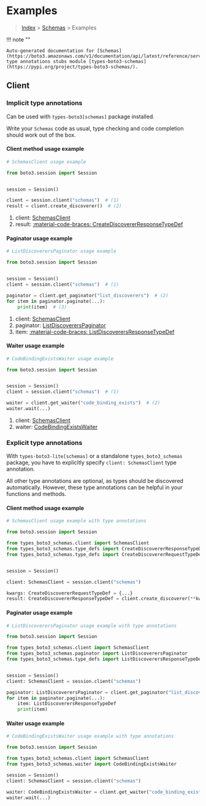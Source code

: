# Examples

> [Index](../README.md) > [Schemas](./README.md) > Examples

!!! note ""

    Auto-generated documentation for [Schemas](https://boto3.amazonaws.com/v1/documentation/api/latest/reference/services/schemas.html#schemas)
    type annotations stubs module [types-boto3-schemas](https://pypi.org/project/types-boto3-schemas/).

## Client

### Implicit type annotations

Can be used with `types-boto3[schemas]` package installed.

Write your `Schemas` code as usual,
type checking and code completion should work out of the box.


#### Client method usage example

```python
# SchemasClient usage example

from boto3.session import Session


session = Session()

client = session.client("schemas")  # (1)
result = client.create_discoverer()  # (2)
```

1. client: [SchemasClient](./client.md)
2. result: [:material-code-braces: CreateDiscovererResponseTypeDef](./type_defs.md#creatediscovererresponsetypedef)



#### Paginator usage example

```python
# ListDiscoverersPaginator usage example

from boto3.session import Session


session = Session()
client = session.client("schemas")  # (1)

paginator = client.get_paginator("list_discoverers")  # (2)
for item in paginator.paginate(...):
    print(item)  # (3)
```

1. client: [SchemasClient](./client.md)
2. paginator: [ListDiscoverersPaginator](./paginators.md#listdiscovererspaginator)
3. item: [:material-code-braces: ListDiscoverersResponseTypeDef](./type_defs.md#listdiscoverersresponsetypedef)



#### Waiter usage example

```python
# CodeBindingExistsWaiter usage example

from boto3.session import Session


session = Session()
client = session.client("schemas")  # (1)

waiter = client.get_waiter("code_binding_exists")  # (2)
waiter.wait(...)
```

1. client: [SchemasClient](./client.md)
2. waiter: [CodeBindingExistsWaiter](./waiters.md#codebindingexistswaiter)


### Explicit type annotations

With `types-boto3-lite[schemas]`
or a standalone `types_boto3_schemas` package, you have to explicitly specify `client: SchemasClient` type annotation.

All other type annotations are optional, as types should be discovered automatically.
However, these type annotations can be helpful in your functions and methods.


#### Client method usage example

```python
# SchemasClient usage example with type annotations

from boto3.session import Session

from types_boto3_schemas.client import SchemasClient
from types_boto3_schemas.type_defs import CreateDiscovererResponseTypeDef
from types_boto3_schemas.type_defs import CreateDiscovererRequestTypeDef


session = Session()

client: SchemasClient = session.client("schemas")

kwargs: CreateDiscovererRequestTypeDef = {...}
result: CreateDiscovererResponseTypeDef = client.create_discoverer(**kwargs)
```



#### Paginator usage example

```python
# ListDiscoverersPaginator usage example with type annotations

from boto3.session import Session

from types_boto3_schemas.client import SchemasClient
from types_boto3_schemas.paginator import ListDiscoverersPaginator
from types_boto3_schemas.type_defs import ListDiscoverersResponseTypeDef


session = Session()
client: SchemasClient = session.client("schemas")

paginator: ListDiscoverersPaginator = client.get_paginator("list_discoverers")
for item in paginator.paginate(...):
    item: ListDiscoverersResponseTypeDef
    print(item)
```



#### Waiter usage example

```python
# CodeBindingExistsWaiter usage example with type annotations

from boto3.session import Session

from types_boto3_schemas.client import SchemasClient
from types_boto3_schemas.waiter import CodeBindingExistsWaiter

session = Session()
client: SchemasClient = session.client("schemas")

waiter: CodeBindingExistsWaiter = client.get_waiter("code_binding_exists")
waiter.wait(...)
```


